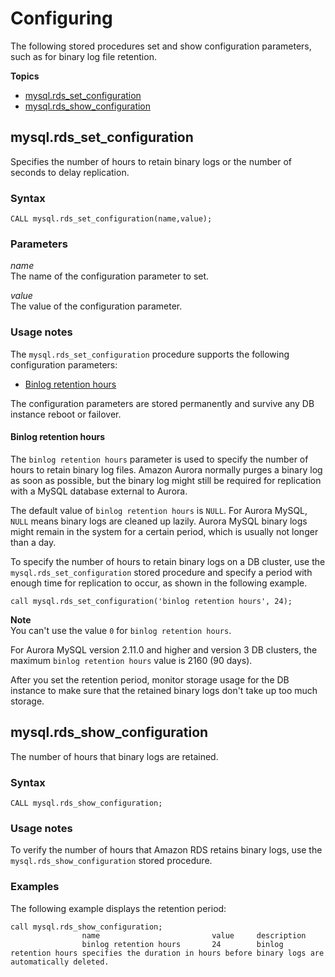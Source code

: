 # Configuring<a name="mysql-stored-proc-configuring"></a>

The following stored procedures set and show configuration parameters, such as for binary log file retention\.

**Topics**
+ [mysql\.rds\_set\_configuration](#mysql_rds_set_configuration)
+ [mysql\.rds\_show\_configuration](#mysql_rds_show_configuration)

## mysql\.rds\_set\_configuration<a name="mysql_rds_set_configuration"></a>

Specifies the number of hours to retain binary logs or the number of seconds to delay replication\.

### Syntax<a name="mysql_rds_set_configuration-syntax"></a>

 

```
CALL mysql.rds_set_configuration(name,value);
```

### Parameters<a name="mysql_rds_set_configuration-parameters"></a>

 *name*   
The name of the configuration parameter to set\.

 *value*   
The value of the configuration parameter\.

### Usage notes<a name="mysql_rds_set_configuration-usage-notes"></a>

The `mysql.rds_set_configuration` procedure supports the following configuration parameters:
+ [Binlog retention hours](#mysql_rds_set_configuration-usage-notes.binlog-retention-hours)

The configuration parameters are stored permanently and survive any DB instance reboot or failover\.

#### Binlog retention hours<a name="mysql_rds_set_configuration-usage-notes.binlog-retention-hours"></a>

The `binlog retention hours` parameter is used to specify the number of hours to retain binary log files\. Amazon Aurora normally purges a binary log as soon as possible, but the binary log might still be required for replication with a MySQL database external to Aurora\.

The default value of `binlog retention hours` is `NULL`\. For Aurora MySQL, `NULL` means binary logs are cleaned up lazily\. Aurora MySQL binary logs might remain in the system for a certain period, which is usually not longer than a day\.

To specify the number of hours to retain binary logs on a DB cluster, use the `mysql.rds_set_configuration` stored procedure and specify a period with enough time for replication to occur, as shown in the following example\.

`call mysql.rds_set_configuration('binlog retention hours', 24);`

**Note**  
You can't use the value `0` for `binlog retention hours`\.

For Aurora MySQL version 2\.11\.0 and higher and version 3 DB clusters, the maximum `binlog retention hours` value is 2160 \(90 days\)\.

After you set the retention period, monitor storage usage for the DB instance to make sure that the retained binary logs don't take up too much storage\.

## mysql\.rds\_show\_configuration<a name="mysql_rds_show_configuration"></a>

The number of hours that binary logs are retained\.

### Syntax<a name="mysql_rds_show_configuration-syntax"></a>

 

```
CALL mysql.rds_show_configuration;
```

### Usage notes<a name="mysql_rds_show_configuration-usage-notes"></a>

To verify the number of hours that Amazon RDS retains binary logs, use the `mysql.rds_show_configuration` stored procedure\.

### Examples<a name="mysql_rds_show_configuration-examples"></a>

The following example displays the retention period:

```
call mysql.rds_show_configuration;
                name                         value     description
                binlog retention hours       24        binlog retention hours specifies the duration in hours before binary logs are automatically deleted.
```